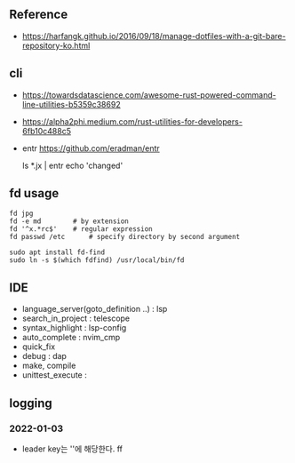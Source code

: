 ## Reference
- https://harfangk.github.io/2016/09/18/manage-dotfiles-with-a-git-bare-repository-ko.html


## cli
- https://towardsdatascience.com/awesome-rust-powered-command-line-utilities-b5359c38692
- https://alpha2phi.medium.com/rust-utilities-for-developers-6fb10c488c5
- entr https://github.com/eradman/entr
  
    ls *.jx | entr echo 'changed'

## fd usage

    fd jpg
    fd -e md 		# by extension
    fd '^x.*rc$'  	# regular expression
    fd passwd /etc  	# specify directory by second argument	

    sudo apt install fd-find
    sudo ln -s $(which fdfind) /usr/local/bin/fd

## IDE
- language_server(goto_definition ..) : lsp
- search_in_project : telescope
- syntax_highlight : lsp-config
- auto_complete : nvim_cmp
- quick_fix 
- debug : dap
- make, compile
- unittest_execute :

## logging
### 2022-01-03
- leader key는 '\'에 해당한다. <leader>ff

